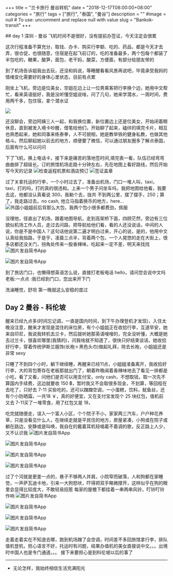+++
title = "兰卡旅行 曼谷转机"
date = "2018-12-17T08:00:00+08:00"
categories = "旅行"
tags = ["旅行", "泰国", "曼谷"]
description = ""
#image = null  # To use: uncomment and replace null with value
slug = "Bankok-transit"
+++

<p class="description"></p>
## day 1 深圳 - 曼谷
飞机时间不是很好，没有提前办签证，今天注定会很累

这次行程准备不算充分，取钱、办卡、购买行李额、吃的、药品，都是今天才去弄，很仓促，也很随意，住宿是在起飞前订的，吃的准备最多，两个包每个都装了半包吃的，糖果，酸笋，面包，老干妈，酸菜，方便面，有部分给朋友带的

<!-- more -->

到了机场告诉姐我出去玩，还没和妈说，等睡醒看看风景再说吧，毕竟承受我妈的情绪变化需要好的身体心里状态，目前有点累

刚坐上飞机，旁边是位美女，空姐在边上让一位男乘客把行李换个边，她用中文帮忙，看来英语挺好，我是没听懂空姐说啥，问了几句，她来学潜水，一周时间，费用两千多，包住宿，拿个潜水证

![](http://upload-images.jianshu.io/upload_images/6273500-a7da1c6d99161b82.jpg?imageMogr2/auto-orient/strip%7CimageView2/2/w/1080/q/50)


还没聊会，旁边阿姨三人一起，和我换位置，新位置边上还是位美女，开始闭着眼休息，直到被发入境卡吵醒，借笔给他们，开始聊了起来，磕绊的填完卡片，相互也熟悉起来，她和同事来练泰拳，人不可貌相，她是教举铁的健身私教，也做其他格斗。然后聊起她以前去的地方，顺便要了微信，可以通过朋友圈多了解点泰国，后面有什么可以问问

下了飞机，换上电话卡，接下来是痛苦的落地签时间,填完表一看，队伍已经弯弯曲曲排了超级长，订的旅馆机场走路十分钟左右，先在地图上看好路线，然后开始写今天的记录
![检查返程机票和酒店预订](http://upload-images.jianshu.io/upload_images/6273500-0cad8bcd114ed7fe.jpg?imageMogr2/auto-orient/strip%7CimageView2/2/w/1080/q/50)
![签证盖章](http://upload-images.jianshu.io/upload_images/6273500-7e6bc03013958481.jpg?imageMogr2/auto-orient/strip%7CimageView2/2/w/1080/q/50)

过了关拿托运的行李，一个小时过去了，准备出机场，门口一堆人叫，taxi，taxi，打的吗，打的真的很违和。上来一个男子问坐车吗，我把地图给他看，我要去这，他都没认真看说 300，我勒个去，拢共 不到两公里，摆了摆手，250；算了，我走路过去，no cash,  他立马指着换币的地方，here...
![外国小姐姐前后背那么大包，我两个包小很多都费劲，佩服](http://upload-images.jianshu.io/upload_images/6273500-248c5f18ce35910c.jpg?imageMogr2/auto-orient/strip%7CimageView2/2/w/1080/q/50)

没理他，径直出了机场，跟着地图导航，走到高架桥下面，四顾茫然，旁边有三位貌似机场工作人员，走过去问路，把导航给他们看，看的人还没说话，中间的人说，你是不是中国人？这句话他说第二遍才明白过来，开心的说，是的，他用中文认真给我指路，于是乎，凌晨三点半，背着两个包，一个人晃悠的走在大街上，很多店都还没关门，拐角处传来一股香辣味，吃起来一定不差，明天来找找
![图片发自简书App](http://upload-images.jianshu.io/upload_images/6273500-018d6a8fe5655959.jpg?imageMogr2/auto-orient/strip%7CimageView2/2/w/1080/q/50)

![图片发自简书App](http://upload-images.jianshu.io/upload_images/6273500-c6d0a5f2a2233069.jpg?imageMogr2/auto-orient/strip%7CimageView2/2/w/1080/q/50)


到了旅店门口，也懒得想英语怎么说，直接打老板电话
hello，请问您会说中文吗
老板:一点点
:我已经到门口，您出来开下门

洗澡睡觉，舒坦
第一晚就这么安稳的度过

## Day 2 曼谷 - 科伦坡

醒来已经九点多(时间忘记调，一直是国内时间，到下午办理登机才发现)，入住太晚没注意，醒来才发现是混住的床位房，有个小姐姐正在收拾行李，互道早安，她来自印尼，我说我转机去兰卡，然后就听她那英语嗖嗖的，完全没听懂，大概是她去过兰卡，很喜欢哪里(我猜的)，问我啥就不知道了，很快只好结束谈话，她收拾好行李，穿着传统伊斯兰服饰(长袍＋黑色头巾)做起礼拜，除去长袍，小姐姐还是非常 sexy

只睡了不到四个小时，躺下继续睡，再醒来已经11点，小姐姐准备离开，我收拾好行李，大的背包寄存在老板那就出门了，朝着昨晚闻着香辣味地去了看见一排都是小吃，看了又看，问他们是否可以用支付宝，only cash，不想取钱，取一次先不算国内手续费，这边就要收 150 ฿，暂时我又不会取很多现金，不划算，等回程在去吃了，只好去 7-11 买些吃的，还可以蹭蹭空调，一小蛋糕，饮料，鱿鱼丝，还有个小防晒霜，一共18 ￥，真的好便宜，又在支付宝发现个 25 块红包，值机前又去 7-11买了一堆零食，用了红包又是 18，

吃完就随便走，误入一个富人小区，个个院子不小，家家两三汽车，户户种花养草，只是没看见什么人，在继续走就是平民住的地方，房屋紧凑，小狗或在院子或躺在路边，安静或是叫唤，我自在的戴着耳机轻唱着不着调的歌，反正路上人少，又不认识我
![图片发自简书App](http://upload-images.jianshu.io/upload_images/6273500-6e83d75e1b1ce64b.jpg?imageMogr2/auto-orient/strip%7CimageView2/2/w/1080/q/50)

![图片发自简书App](http://upload-images.jianshu.io/upload_images/6273500-304852abded2540f.jpg?imageMogr2/auto-orient/strip%7CimageView2/2/w/1080/q/50)

![图片发自简书App](http://upload-images.jianshu.io/upload_images/6273500-13fe2396e4681094.jpg?imageMogr2/auto-orient/strip%7CimageView2/2/w/1080/q/50)

![图片发自简书App](http://upload-images.jianshu.io/upload_images/6273500-3238017bdbb5763b.jpg?imageMogr2/auto-orient/strip%7CimageView2/2/w/1080/q/50)


过了个河就是更差一点的，巷子不够两人并肩，小院窄而破落，人和狗都在家睡觉，一声萨瓦迪卡地，引来一大狗怒吠，吓得把双手略微撑开，这样似乎在狗的眼里会显得比较庞大，不敢轻易招惹
每家的屋檐下都挂着一串两串风铃，叮铃叮铃作响
![图片发自简书App](http://upload-images.jianshu.io/upload_images/6273500-703de34721c9c8b0.jpg?imageMogr2/auto-orient/strip%7CimageView2/2/w/1080/q/50)

![图片发自简书App](http://upload-images.jianshu.io/upload_images/6273500-294eb67f10952b43.jpg?imageMogr2/auto-orient/strip%7CimageView2/2/w/1080/q/50)

![图片发自简书App](http://upload-images.jianshu.io/upload_images/6273500-cf7b605d8636df5b.jpg?imageMogr2/auto-orient/strip%7CimageView2/2/w/1080/q/50)

![图片发自简书App](http://upload-images.jianshu.io/upload_images/6273500-6c09f1d61875b555.jpg?imageMogr2/auto-orient/strip%7CimageView2/2/w/1080/q/50)

走着走着实在不知道去哪，跑到机场蹭了会空调，时间差不多回旅馆拿行李，排队值机登机，担心语言不好，托运时有问题，结果办值机的美女直接说中文。。。出境时中国人也是专门通道。。。
接下来要担心是到科伦坡以后的事了


---
* 无论怎样，我始终相信生活充满阳光


